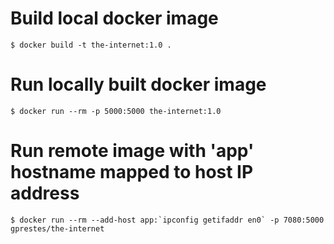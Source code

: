 
# Build local docker image

```
$ docker build -t the-internet:1.0 .
```

# Run locally built docker image

```
$ docker run --rm -p 5000:5000 the-internet:1.0
```

# Run remote image with 'app' hostname mapped to host IP address

```
$ docker run --rm --add-host app:`ipconfig getifaddr en0` -p 7080:5000 gprestes/the-internet
```
